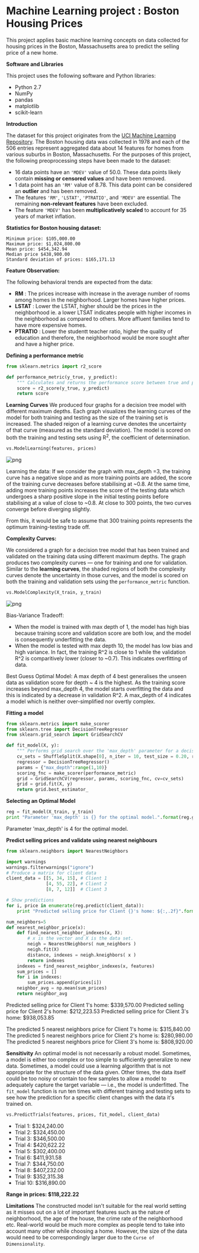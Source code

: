 # Machine Learning project : Boston Housing Prices 

This project applies  basic machine learning concepts on data collected for housing prices in the Boston, Massachusetts area to predict the selling price of a new home.

**Software and Libraries**

This project uses the following software and Python libraries:

- Python 2.7
- NumPy
- pandas
- matplotlib
- scikit-learn

**Introduction**

The dataset for this project originates from the [UCI Machine Learning Repository](https://archive.ics.uci.edu/ml/datasets/Housing). The Boston housing data was collected in 1978 and each of the 506 entries represent aggregated data about 14 features for homes from various suburbs in Boston, Massachusetts. 
For the purposes of this project, the following preoprocessing steps have been made to the dataset:
- 16 data points have an `'MDEV'` value of 50.0. These data points likely contain **missing or censored values** and have been removed.
- 1 data point has an `'RM'` value of 8.78. This data point can be considered an **outlier** and has been removed.
- The features `'RM'`, `'LSTAT'`, `'PTRATIO'`, and `'MDEV'` are essential. The remaining **non-relevant features** have been excluded.
- The feature `'MDEV'` has been **multiplicatively scaled** to account for 35 years of market inflation.

**Statistics for Boston housing dataset:**

    Minimum price: $105,000.00
    Maximum price: $1,024,800.00
    Mean price: $454,342.94
    Median price $438,900.00
    Standard deviation of prices: $165,171.13
    
**Feature Observation:**

The following behavioral trends are expected from the data:
- **RM** : The prices increase with increase in the average number of rooms among homes in the neighborhood. Larger homes have higher prices.
- **LSTAT** : Lower the LSTAT, higher should be the prices in the neighborhood ie. a lower LTSAT indicates people with higher incomes in the neighborhood as compared to others. More affluent families tend to have more expensive homes.
- **PTRATIO** : Lower the studentt teacher ratio, higher the quality of education and therefore, the neighborhood would be more sought after and have a higher price.

**Defining a performance metric**
```python
from sklearn.metrics import r2_score

def performance_metric(y_true, y_predict):
    """ Calculates and returns the performance score between true and predicted values based on the metric chosen. """
    score = r2_score(y_true, y_predict)
    return score
```
**Learning Curves**
We produced four graphs for a decision tree model with different maximum depths. Each graph visualizes the learning curves of the model for both training and testing as the size of the training set is increased. The shaded reigon of a learning curve denotes the uncertainty of that curve (measured as the standard deviation). The model is scored on both the training and testing sets using R<sup>2</sup>, the coefficient of determination.  

```python
vs.ModelLearning(features, prices)
```
![png](extras/output_20_0.png)

Learning the data: 
If we consider the graph with max_depth =3, the training curve has a negative slope and as more training points are added, the score of the training curve decreases before stabilising at ~0.8. At the same time, adding more training points increases the score of the testing data which undergoes a sharp positive slope in the initial testing points before stabilising at a value of close to ~0.8. At close to 300 points, the two curves converge before diverging slightly. 

From this, it would be safe to assume that 300 training points represents the optimum training-testing trade off.

**Complexity Curves:**

We considered a graph for a decision tree model that has been trained and validated on the training data using different maximum depths. The graph produces two complexity curves — one for training and one for validation. Similar to the **learning curves**, the shaded regions of both the complexity curves denote the uncertainty in those curves, and the model is scored on both the training and validation sets using the `performance_metric` function.  

```python
vs.ModelComplexity(X_train, y_train)
```
![png](extras/output_24_0.png)

Bias-Variance Tradeoff:
- When the model is trained with max depth of 1, the model has high bias because training score and validation score are both low, and the model is consequently underfitting the data. 
- When the model is tested with max depth 10, the model has low bias and high variance. In fact, the training R^2 is close to 1 while the validation R^2 is comparitively lower (closer to ~0.7). This indicates overfitting of data.

Best Guess Optimal Model:
A max depth of 4 best generalises the unseen data as validation score for depth ~ 4 is the highest. As the training score increases beyond max_depth 4, the model starts overfitting the data and this is indicated by a decrease in validation R^2. A max_depth of 4 indicates a model which is neither over-simplified nor overtly complex.

**Fitting a model**
```python
from sklearn.metrics import make_scorer
from sklearn.tree import DecisionTreeRegressor 
from sklearn.grid_search import GridSearchCV

def fit_model(X, y):
    """ Performs grid search over the 'max_depth' parameter for a decision tree regressor trained on the input data [X, y]. """
    cv_sets = ShuffleSplit(X.shape[0], n_iter = 10, test_size = 0.20, random_state = 0)
    regressor = DecisionTreeRegressor()
    params = {"max_depth":range(1,10)}
    scoring_fnc = make_scorer(performance_metric)
    grid = GridSearchCV(regressor, params, scoring_fnc, cv=cv_sets)
    grid = grid.fit(X, y)
    return grid.best_estimator_
```
**Selecting an Optimal Model**
```python
reg = fit_model(X_train, y_train)
print "Parameter 'max_depth' is {} for the optimal model.".format(reg.get_params()['max_depth'])
```
 Parameter 'max_depth' is 4 for the optimal model.

**Predict selling prices and validate using nearest neighbours**
```python
from sklearn.neighbors import NearestNeighbors

import warnings
warnings.filterwarnings("ignore")
# Produce a matrix for client data
client_data = [[5, 34, 15], # Client 1
               [4, 55, 22], # Client 2
               [8, 7, 12]]  # Client 3

# Show predictions
for i, price in enumerate(reg.predict(client_data)):
    print "Predicted selling price for Client {}'s home: ${:,.2f}".format(i+1, price)

num_neighbors=5
def nearest_neighbor_price(x):
    def find_nearest_neighbor_indexes(x, X):
        # x is the vector and X is the data set.
        neigh = NearestNeighbors( num_neighbors )
        neigh.fit(X)
        distance, indexes = neigh.kneighbors( x )
        return indexes
    indexes = find_nearest_neighbor_indexes(x, features)
    sum_prices = []
    for i in indexes:
        sum_prices.append(prices[i])
    neighbor_avg = np.mean(sum_prices)
    return neighbor_avg
```
Predicted selling price for Client 1's home: $339,570.00
Predicted selling price for Client 2's home: $212,223.53
Predicted selling price for Client 3's home: $938,053.85

The predicted 5 nearest neighbors price for Client 1's home is: $315,840.00
The predicted 5 nearest neighbors price for Client 2's home is: $280,980.00
The predicted 5 nearest neighbors price for Client 3's home is: $808,920.00

**Sensitivity**
An optimal model is not necessarily a robust model. Sometimes, a model is either too complex or too simple to sufficiently generalize to new data. Sometimes, a model could use a learning algorithm that is not appropriate for the structure of the data given. Other times, the data itself could be too noisy or contain too few samples to allow a model to adequately capture the target variable — i.e., the model is underfitted. 
The `fit_model` function is run ten times with different training and testing sets to see how the prediction for a specific client changes with the data it's trained on.


```python
vs.PredictTrials(features, prices, fit_model, client_data)
```

- Trial 1: $324,240.00
- Trial 2: $324,450.00
- Trial 3: $346,500.00
- Trial 4: $420,622.22
- Trial 5: $302,400.00
- Trial 6: $411,931.58
- Trial 7: $344,750.00
- Trial 8: $407,232.00
- Trial 9: $352,315.38
- Trial 10: $316,890.00
 
**Range in prices: $118,222.22**

**Limitations** The constructed model isn't suitable for the real world setting as it misses out on a lot of important features such as the nature of neighborhood, the age of the house, the crime rate of the neighborhood etc. Real-world would be much more complex as people tend to take into account many other while choosing a home. However, the size of the data would need to be correspondingly larger due to the ```Curse of Dimensionality```.

